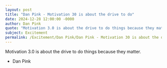 ```yaml
---
layout: post
title: "Dan Pink - Motivation 30 is about the drive to do"
date: 2024-12-28 12:00:00 -0000
author: Dan Pink
quote: "Motivation 3.0 is about the drive to do things because they matter."
subject: Excitement
permalink: /Excitement/Dan Pink/Dan Pink - Motivation 30 is about the drive to do
---
```


Motivation 3.0 is about the drive to do things because they matter.

- Dan Pink
